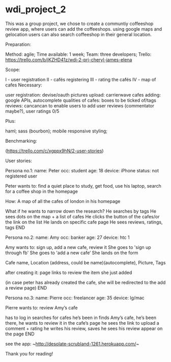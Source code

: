 # wdi_project_2

This was a group project, we chose to create a communtiy coffeeshop review app, where users can add the coffeeshops. using google maps and gelocation users can also search coffeeshop in their general location.  

Preparation:

Method: agile;
Time available: 1 week;
Team: three developers;
Trello: https://trello.com/b/jKZHD41z/wdi-2-prj-cheryl-james-elena

Scope:

  I - user registration 
  II - cafés registering 
  III - rating the cafés 
  IV - map of cafes 
Necessary:

user registration: devise/oauth 
pictures upload: carrierwave 
cafes adding: google APIs, autocomplete 
qualities of cafes: boxes to be ticked of/tags 
reviews: cancancan to enable users to add user reviews (commentator maybe?), user ratings 0/5 

Plus:


haml; 
sass (bourbon); 
mobile responsive styling; 

Benchmarking:

(https://trello.com/c/xgppx9hN/2-user-stories)

User stories:

Persona no.1: name: Peter
occ: student
age: 18
device: iPhone
status: not registered user

Peter wants to: find a quiet place to study, get food, use his laptop, search for a coffee shop in the homepage

How: 
A map of all the cafes of london in his homepage

What if he wants to narrow down the research?
He searches by tags
He sees dots on the map + a list of cafes
He clicks the button of the cafes/or the link on the list
He lands on specific cafe page
He sees reviews, ratings, tags
END

Persona no.2: name: Amy
occ: banker
age: 27
device: htc 1

Amy wants to: sign up, add a new cafe, review it
She goes to 'sign up through fb'
She goes to 'add a new cafe’
She lands on the form

Cafe name,
Location (address, could be name)(autocomplete), Picture, Tags

after creating it: page links to review the item she just added

(in case peter has already created the cafe, she will be redirected to the add a review page)
END

Persona no.3: name: Pierre
occ: freelancer
age: 35
device: lg/mac

Pierre wants to: review Amy’s cafe

has to log in
searches for cafes he’s been in
finds Amy’s cafe, he’s been there, he wants to review it
in the cafe’s page he sees the link to upload a comment + rating
he writes his review, saves
he sees his review appear on the page
END



see the app: ~http://desolate-scrubland-1261.herokuapp.com/~




Thank you for reading!

